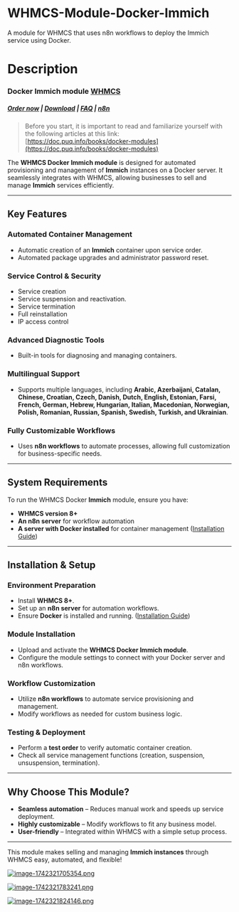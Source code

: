 # WHMCS-Module-Docker-Immich
A module for WHMCS that uses n8n workflows to deploy the Immich service using Docker.

# Description

### Docker Immich module **[WHMCS](https://puqcloud.com/link.php?id=77)** 

#####  [Order now](https://puqcloud.com/whmcs-module-docker-immich.php) | [Download](https://download.puqcloud.com/WHMCS/servers/PUQ_WHMCS-Docker-Immich/) | [FAQ](https://faq.puqcloud.com/) | [n8n](https://puqcloud.com/link.php?id=117)

>Before you start, it is important to read and familiarize yourself with the following articles at this link:  
[https://doc.puq.info/books/docker-modules](https://doc.puq.info/books/docker-modules)

The **WHMCS Docker Immich module** is designed for automated provisioning and management of **Immich** instances on a Docker server. It seamlessly integrates with WHMCS, allowing businesses to sell and manage **Immich** services efficiently.

- - - - - -

## **Key Features**

### **Automated Container Management**

- Automatic creation of an **Immich** container upon service order.
- Automated package upgrades and administrator password reset.

### **Service Control &amp; Security**

- Service creation
- Service suspension and reactivation.
- Service termination
- Full reinstallation
- IP access control

### **Advanced Diagnostic Tools**

- Built-in tools for diagnosing and managing containers.

### **Multilingual Support**

- Supports multiple languages, including **Arabic, Azerbaijani, Catalan, Chinese, Croatian, Czech, Danish, Dutch, English, Estonian, Farsi, French, German, Hebrew, Hungarian, Italian, Macedonian, Norwegian, Polish, Romanian, Russian, Spanish, Swedish, Turkish, and Ukrainian**.

### **Fully Customizable Workflows**

- Uses **n8n workflows** to automate processes, allowing full customization for business-specific needs.

- - - - - -

## **System Requirements**

To run the WHMCS Docker **Immich** module, ensure you have:  
- **WHMCS version 8+**  
- **An n8n server** for workflow automation  
- **A server with Docker installed** for container management ([Installation Guide](https://doc.puq.info/books/docker-modules/page/installing-docker-for-puqcloud-modules))

- - - - - -

## **Installation &amp; Setup**

### **Environment Preparation**

- Install **WHMCS 8+**.
- Set up an **n8n server** for automation workflows.
- Ensure **Docker** is installed and running. ([Installation Guide](https://doc.puq.info/books/docker-modules/page/installing-docker-for-puqcloud-modules))

### **Module Installation**

- Upload and activate the **WHMCS Docker Immich module**.
- Configure the module settings to connect with your Docker server and n8n workflows.

### **Workflow Customization**

- Utilize **n8n workflows** to automate service provisioning and management.
- Modify workflows as needed for custom business logic.

### **Testing &amp; Deployment**

- Perform a **test order** to verify automatic container creation.
- Check all service management functions (creation, suspension, unsuspension, termination).

- - - - - -

## **Why Choose This Module?**

- **Seamless automation** – Reduces manual work and speeds up service deployment.  
- **Highly customizable** – Modify workflows to fit any business model.  
- **User-friendly** – Integrated within WHMCS with a simple setup process.

- - - - - -

This module makes selling and managing **Immich instances** through WHMCS easy, automated, and flexible!

[![image-1742321705354.png](https://doc.puq.info/uploads/images/gallery/2025-03/scaled-1680-/image-1742321705354.png)](https://doc.puq.info/uploads/images/gallery/2025-03/image-1742321705354.png)

[![image-1742321783241.png](https://doc.puq.info/uploads/images/gallery/2025-03/scaled-1680-/image-1742321783241.png)](https://doc.puq.info/uploads/images/gallery/2025-03/image-1742321783241.png)

[![image-1742321824146.png](https://doc.puq.info/uploads/images/gallery/2025-03/scaled-1680-/image-1742321824146.png)](https://doc.puq.info/uploads/images/gallery/2025-03/image-1742321824146.png)